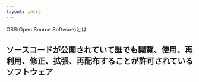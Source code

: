 ```yaml
---
layout: intro
---
```


OSS(Open Source Software)とは

## ソースコードが公開されていて<span class="underline decoration-green-500">誰でも閲覧、使用、再利用、修正、拡張、再配布することが許可されている</span>ソフトウェア
